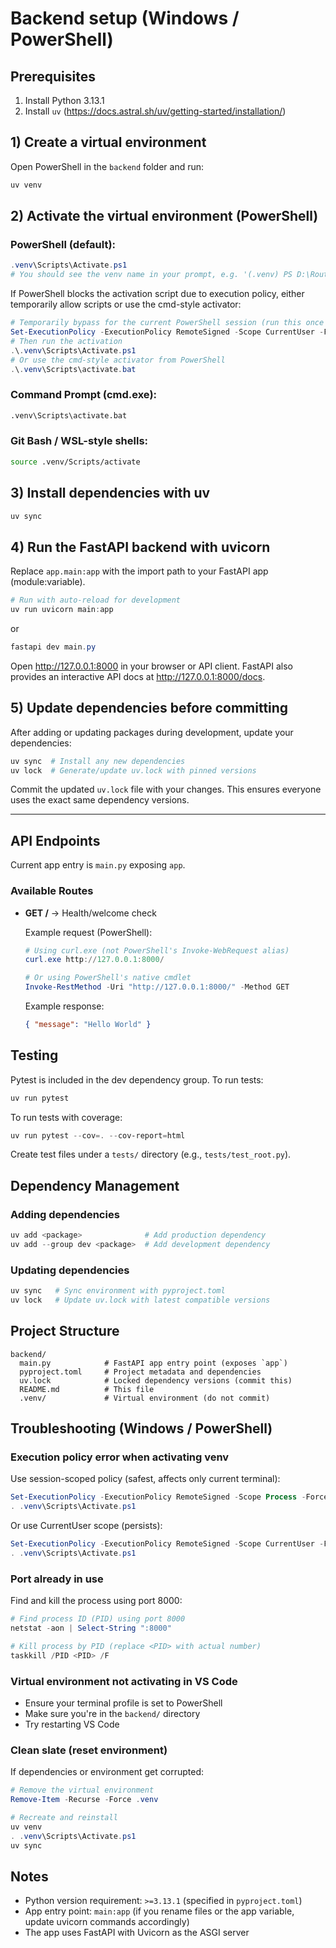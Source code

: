 # Backend setup (Windows / PowerShell)

## Prerequisites
1. Install Python 3.13.1
2. Install `uv` (https://docs.astral.sh/uv/getting-started/installation/)

## 1) Create a virtual environment
Open PowerShell in the `backend` folder and run:
```powershell
uv venv
```

## 2) Activate the virtual environment (PowerShell)

### PowerShell (default):
```powershell
.venv\Scripts\Activate.ps1
# You should see the venv name in your prompt, e.g. '(.venv) PS D:\RouteMate\backend>'
```

If PowerShell blocks the activation script due to execution policy, either temporarily allow scripts or use the cmd-style activator:
```powershell
# Temporarily bypass for the current PowerShell session (run this once before activation)
Set-ExecutionPolicy -ExecutionPolicy RemoteSigned -Scope CurrentUser -Force
# Then run the activation
.\.venv\Scripts\Activate.ps1
# Or use the cmd-style activator from PowerShell
.\.venv\Scripts\activate.bat
```

### Command Prompt (cmd.exe):
```cmd
.venv\Scripts\activate.bat
```

### Git Bash / WSL-style shells:
```bash
source .venv/Scripts/activate
```

## 3) Install dependencies with uv
```powershell
uv sync
```

## 4) Run the FastAPI backend with uvicorn
Replace `app.main:app` with the import path to your FastAPI app (module:variable).

```powershell
# Run with auto-reload for development
uv run uvicorn main:app
```
or 

```powershell
fastapi dev main.py
```

Open http://127.0.0.1:8000 in your browser or API client. FastAPI also provides an interactive API docs at http://127.0.0.1:8000/docs.

## 5) Update dependencies before committing
After adding or updating packages during development, update your dependencies:

```powershell
uv sync  # Install any new dependencies
uv lock  # Generate/update uv.lock with pinned versions
```

Commit the updated `uv.lock` file with your changes. This ensures everyone uses the exact same dependency versions.

---

## API Endpoints

Current app entry is `main.py` exposing `app`.

### Available Routes

- **GET /** → Health/welcome check
  
  Example request (PowerShell):
  ```powershell
  # Using curl.exe (not PowerShell's Invoke-WebRequest alias)
  curl.exe http://127.0.0.1:8000/
  
  # Or using PowerShell's native cmdlet
  Invoke-RestMethod -Uri "http://127.0.0.1:8000/" -Method GET
  ```
  
  Example response:
  ```json
  { "message": "Hello World" }
  ```

## Testing

Pytest is included in the dev dependency group. To run tests:

```powershell
uv run pytest
```

To run tests with coverage:
```powershell
uv run pytest --cov=. --cov-report=html
```

Create test files under a `tests/` directory (e.g., `tests/test_root.py`).

## Dependency Management

### Adding dependencies
```powershell
uv add <package>              # Add production dependency
uv add --group dev <package>  # Add development dependency
```

### Updating dependencies
```powershell
uv sync   # Sync environment with pyproject.toml
uv lock   # Update uv.lock with latest compatible versions
```

## Project Structure

```
backend/
  main.py            # FastAPI app entry point (exposes `app`)
  pyproject.toml     # Project metadata and dependencies
  uv.lock            # Locked dependency versions (commit this)
  README.md          # This file
  .venv/             # Virtual environment (do not commit)
```

## Troubleshooting (Windows / PowerShell)

### Execution policy error when activating venv
Use session-scoped policy (safest, affects only current terminal):
```powershell
Set-ExecutionPolicy -ExecutionPolicy RemoteSigned -Scope Process -Force
. .venv\Scripts\Activate.ps1
```

Or use CurrentUser scope (persists):
```powershell
Set-ExecutionPolicy -ExecutionPolicy RemoteSigned -Scope CurrentUser -Force
. .venv\Scripts\Activate.ps1
```

### Port already in use
Find and kill the process using port 8000:
```powershell
# Find process ID (PID) using port 8000
netstat -aon | Select-String ":8000"

# Kill process by PID (replace <PID> with actual number)
taskkill /PID <PID> /F
```

### Virtual environment not activating in VS Code
- Ensure your terminal profile is set to PowerShell
- Make sure you're in the `backend/` directory
- Try restarting VS Code

### Clean slate (reset environment)
If dependencies or environment get corrupted:
```powershell
# Remove the virtual environment
Remove-Item -Recurse -Force .venv

# Recreate and reinstall
uv venv
. .venv\Scripts\Activate.ps1
uv sync
```

## Notes

- Python version requirement: `>=3.13.1` (specified in `pyproject.toml`)
- App entry point: `main:app` (if you rename files or the app variable, update uvicorn commands accordingly)
- The app uses FastAPI with Uvicorn as the ASGI server